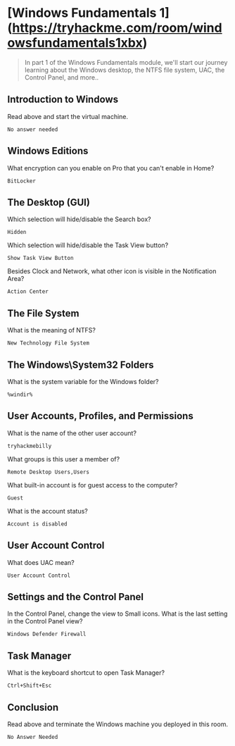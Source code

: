 # [Windows Fundamentals 1] (https://tryhackme.com/room/windowsfundamentals1xbx)
> In part 1 of the Windows Fundamentals module, we'll start our journey learning about the Windows desktop, the NTFS file system, UAC, the Control Panel, and more..


## Introduction to Windows
Read above and start the virtual machine.
```
No answer needed
```

## Windows Editions
What encryption can you enable on Pro that you can't enable in Home?
```
BitLocker
```

##  The Desktop (GUI)
Which selection will hide/disable the Search box?
```
Hidden
```

Which selection will hide/disable the Task View button?
```
Show Task View Button
```

Besides Clock and Network, what other icon is visible in the Notification Area?
```
Action Center
```

## The File System
What is the meaning of NTFS?
```
New Technology File System
```

##  The Windows\System32 Folders
What is the system variable for the Windows folder?
```
%windir%
```

##  User Accounts, Profiles, and Permissions
What is the name of the other user account?
```
tryhackmebilly
```

What groups is this user a member of?
```
Remote Desktop Users,Users
```

What built-in account is for guest access to the computer?
```
Guest
```
What is the account status?
```
Account is disabled
```

##  User Account Control
What does UAC mean?
```
User Account Control
```

## Settings and the Control Panel
In the Control Panel, change the view to Small icons. What is the last setting in the Control Panel view?
```
Windows Defender Firewall
```

##  Task Manager
What is the keyboard shortcut to open Task Manager?
```
Ctrl+Shift+Esc
```

## Conclusion
Read above and terminate the Windows machine you deployed in this room.
```
No Answer Needed
```

